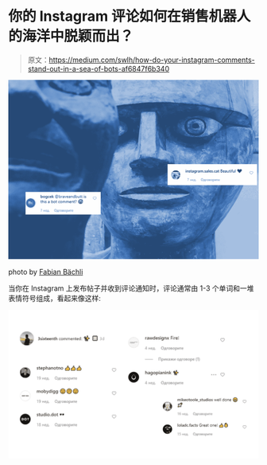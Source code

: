 # 你的 Instagram 评论如何在销售机器人的海洋中脱颖而出？

> 原文：<https://medium.com/swlh/how-do-your-instagram-comments-stand-out-in-a-sea-of-bots-af6847f6b340>

![](img/f4c0c64b7487b269bf32dca84ff35bdc.png)

photo by [Fabian Bächli](https://unsplash.com/@fabianbaechli)

当你在 Instagram 上发布帖子并收到评论通知时，评论通常由 1-3 个单词和一堆表情符号组成，看起来像这样:

![](img/c8d6454d0afc56343e89333a65c45597.png)